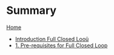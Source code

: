 # Summary
[Home](README.md)

- [Introduction Full Closed Looü](chapter_0.md)
- [1. Pre-requisites for Full Closed Loop](./chapter_1.md)
